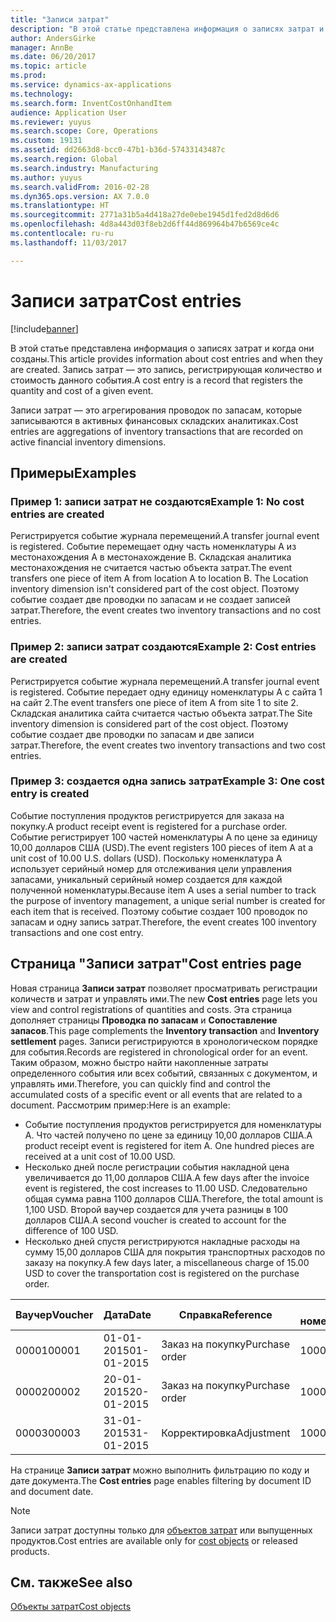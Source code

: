 ```yaml
---
title: "Записи затрат"
description: "В этой статье представлена информация о записях затрат и когда они созданы. Запись затрат — это запись, регистрирующая количество и стоимость данного события."
author: AndersGirke
manager: AnnBe
ms.date: 06/20/2017
ms.topic: article
ms.prod: 
ms.service: dynamics-ax-applications
ms.technology: 
ms.search.form: InventCostOnhandItem
audience: Application User
ms.reviewer: yuyus
ms.search.scope: Core, Operations
ms.custom: 19131
ms.assetid: dd2663d8-bcc0-47b1-b36d-57433143487c
ms.search.region: Global
ms.search.industry: Manufacturing
ms.author: yuyus
ms.search.validFrom: 2016-02-28
ms.dyn365.ops.version: AX 7.0.0
ms.translationtype: HT
ms.sourcegitcommit: 2771a31b5a4d418a27de0ebe1945d1fed2d8d6d6
ms.openlocfilehash: 4d8a443d03f8eb2d6ff44d869964b47b6569ce4c
ms.contentlocale: ru-ru
ms.lasthandoff: 11/03/2017

---
```


# <a name="cost-entries"></a><span data-ttu-id="9fb4b-104">Записи затрат</span><span class="sxs-lookup"><span data-stu-id="9fb4b-104">Cost entries</span></span>

[!include[banner](../includes/banner.md)]


<span data-ttu-id="9fb4b-105">В этой статье представлена информация о записях затрат и когда они созданы.</span><span class="sxs-lookup"><span data-stu-id="9fb4b-105">This article provides information about cost entries and when they are created.</span></span> <span data-ttu-id="9fb4b-106">Запись затрат — это запись, регистрирующая количество и стоимость данного события.</span><span class="sxs-lookup"><span data-stu-id="9fb4b-106">A cost entry is a record that registers the quantity and cost of a given event.</span></span>

<span data-ttu-id="9fb4b-107">Записи затрат — это агрегирования проводок по запасам, которые записываются в активных финансовых складских аналитиках.</span><span class="sxs-lookup"><span data-stu-id="9fb4b-107">Cost entries are aggregations of inventory transactions that are recorded on active financial inventory dimensions.</span></span>

## <a name="examples"></a><span data-ttu-id="9fb4b-108">Примеры</span><span class="sxs-lookup"><span data-stu-id="9fb4b-108">Examples</span></span>
### <a name="example-1-no-cost-entries-are-created"></a><span data-ttu-id="9fb4b-109">Пример 1: записи затрат не создаются</span><span class="sxs-lookup"><span data-stu-id="9fb4b-109">Example 1: No cost entries are created</span></span>

<span data-ttu-id="9fb4b-110">Регистрируется событие журнала перемещений.</span><span class="sxs-lookup"><span data-stu-id="9fb4b-110">A transfer journal event is registered.</span></span> <span data-ttu-id="9fb4b-111">Событие перемещает одну часть номенклатуры А из местонахождения А в местонахождение B. Складская аналитика местонахождения не считается частью объекта затрат.</span><span class="sxs-lookup"><span data-stu-id="9fb4b-111">The event transfers one piece of item A from location A to location B. The Location inventory dimension isn't considered part of the cost object.</span></span> <span data-ttu-id="9fb4b-112">Поэтому событие создает две проводки по запасам и не создает записей затрат.</span><span class="sxs-lookup"><span data-stu-id="9fb4b-112">Therefore, the event creates two inventory transactions and no cost entries.</span></span>

### <a name="example-2-cost-entries-are-created"></a><span data-ttu-id="9fb4b-113">Пример 2: записи затрат создаются</span><span class="sxs-lookup"><span data-stu-id="9fb4b-113">Example 2: Cost entries are created</span></span>

<span data-ttu-id="9fb4b-114">Регистрируется событие журнала перемещений.</span><span class="sxs-lookup"><span data-stu-id="9fb4b-114">A transfer journal event is registered.</span></span> <span data-ttu-id="9fb4b-115">Событие передает одну единицу номенклатуры А с сайта 1 на сайт 2.</span><span class="sxs-lookup"><span data-stu-id="9fb4b-115">The event transfers one piece of item A from site 1 to site 2.</span></span> <span data-ttu-id="9fb4b-116">Складская аналитика сайта считается частью объекта затрат.</span><span class="sxs-lookup"><span data-stu-id="9fb4b-116">The Site inventory dimension is considered part of the cost object.</span></span> <span data-ttu-id="9fb4b-117">Поэтому событие создает две проводки по запасам и две записи затрат.</span><span class="sxs-lookup"><span data-stu-id="9fb4b-117">Therefore, the event creates two inventory transactions and two cost entries.</span></span>

### <a name="example-3-one-cost-entry-is-created"></a><span data-ttu-id="9fb4b-118">Пример 3: создается одна запись затрат</span><span class="sxs-lookup"><span data-stu-id="9fb4b-118">Example 3: One cost entry is created</span></span>

<span data-ttu-id="9fb4b-119">Событие поступления продуктов регистрируется для заказа на покупку.</span><span class="sxs-lookup"><span data-stu-id="9fb4b-119">A product receipt event is registered for a purchase order.</span></span> <span data-ttu-id="9fb4b-120">Событие регистрирует 100 частей номенклатуры А по цене за единицу 10,00 долларов США (USD).</span><span class="sxs-lookup"><span data-stu-id="9fb4b-120">The event registers 100 pieces of item A at a unit cost of 10.00 U.S. dollars (USD).</span></span> <span data-ttu-id="9fb4b-121">Поскольку номенклатура А использует серийный номер для отслеживания цели управления запасами, уникальный серийный номер создается для каждой полученной номенклатуры.</span><span class="sxs-lookup"><span data-stu-id="9fb4b-121">Because item A uses a serial number to track the purpose of inventory management, a unique serial number is created for each item that is received.</span></span> <span data-ttu-id="9fb4b-122">Поэтому событие создает 100 проводок по запасам и одну запись затрат.</span><span class="sxs-lookup"><span data-stu-id="9fb4b-122">Therefore, the event creates 100 inventory transactions and one cost entry.</span></span>

## <a name="cost-entries-page"></a><span data-ttu-id="9fb4b-123">Страница "Записи затрат"</span><span class="sxs-lookup"><span data-stu-id="9fb4b-123">Cost entries page</span></span>
<span data-ttu-id="9fb4b-124">Новая страница **Записи затрат** позволяет просматривать регистрации количеств и затрат и управлять ими.</span><span class="sxs-lookup"><span data-stu-id="9fb4b-124">The new **Cost entries** page lets you view and control registrations of quantities and costs.</span></span> <span data-ttu-id="9fb4b-125">Эта страница дополняет страницы **Проводка по запасам** и **Сопоставление запасов**.</span><span class="sxs-lookup"><span data-stu-id="9fb4b-125">This page complements the **Inventory transaction** and **Inventory settlement** pages.</span></span> <span data-ttu-id="9fb4b-126">Записи регистрируются в хронологическом порядке для события.</span><span class="sxs-lookup"><span data-stu-id="9fb4b-126">Records are registered in chronological order for an event.</span></span> <span data-ttu-id="9fb4b-127">Таким образом, можно быстро найти накопленные затраты определенного события или всех событий, связанных с документом, и управлять ими.</span><span class="sxs-lookup"><span data-stu-id="9fb4b-127">Therefore, you can quickly find and control the accumulated costs of a specific event or all events that are related to a document.</span></span> <span data-ttu-id="9fb4b-128">Рассмотрим пример:</span><span class="sxs-lookup"><span data-stu-id="9fb4b-128">Here is an example:</span></span>

-   <span data-ttu-id="9fb4b-129">Событие поступления продуктов регистрируется для номенклатуры A. Что частей получено по цене за единицу 10,00 долларов США.</span><span class="sxs-lookup"><span data-stu-id="9fb4b-129">A product receipt event is registered for item A. One hundred pieces are received at a unit cost of 10.00 USD.</span></span>
-   <span data-ttu-id="9fb4b-130">Несколько дней после регистрации события накладной цена увеличивается до 11,00 долларов США.</span><span class="sxs-lookup"><span data-stu-id="9fb4b-130">A few days after the invoice event is registered, the cost increases to 11.00 USD.</span></span> <span data-ttu-id="9fb4b-131">Следовательно общая сумма равна 1100 долларов США.</span><span class="sxs-lookup"><span data-stu-id="9fb4b-131">Therefore, the total amount is 1,100 USD.</span></span> <span data-ttu-id="9fb4b-132">Второй ваучер создается для учета разницы в 100 долларов США.</span><span class="sxs-lookup"><span data-stu-id="9fb4b-132">A second voucher is created to account for the difference of 100 USD.</span></span>
-   <span data-ttu-id="9fb4b-133">Несколько дней спустя регистрируются накладные расходы на сумму 15,00 долларов США для покрытия транспортных расходов по заказу на покупку.</span><span class="sxs-lookup"><span data-stu-id="9fb4b-133">A few days later, a miscellaneous charge of 15.00 USD to cover the transportation cost is registered on the purchase order.</span></span>

| <span data-ttu-id="9fb4b-134">Ваучер</span><span class="sxs-lookup"><span data-stu-id="9fb4b-134">Voucher</span></span> | <span data-ttu-id="9fb4b-135">Дата</span><span class="sxs-lookup"><span data-stu-id="9fb4b-135">Date</span></span>       | <span data-ttu-id="9fb4b-136">Справка</span><span class="sxs-lookup"><span data-stu-id="9fb4b-136">Reference</span></span>      | <span data-ttu-id="9fb4b-137">По номеру</span><span class="sxs-lookup"><span data-stu-id="9fb4b-137">Number</span></span> | <span data-ttu-id="9fb4b-138">Номер лота</span><span class="sxs-lookup"><span data-stu-id="9fb4b-138">Lot ID</span></span>  | <span data-ttu-id="9fb4b-139">Количество</span><span class="sxs-lookup"><span data-stu-id="9fb4b-139">Quantity</span></span> | <span data-ttu-id="9fb4b-140">Сумма, руб.</span><span class="sxs-lookup"><span data-stu-id="9fb4b-140">Amount</span></span>  |
|---------|------------|----------------|--------|---------|---------------|----|
| <span data-ttu-id="9fb4b-141">00001</span><span class="sxs-lookup"><span data-stu-id="9fb4b-141">00001</span></span>   | <span data-ttu-id="9fb4b-142">01-01-2015</span><span class="sxs-lookup"><span data-stu-id="9fb4b-142">01-01-2015</span></span> | <span data-ttu-id="9fb4b-143">Заказ на покупку</span><span class="sxs-lookup"><span data-stu-id="9fb4b-143">Purchase order</span></span> | <span data-ttu-id="9fb4b-144">100001</span><span class="sxs-lookup"><span data-stu-id="9fb4b-144">100001</span></span> | <span data-ttu-id="9fb4b-145">0000101</span><span class="sxs-lookup"><span data-stu-id="9fb4b-145">0000101</span></span> | <span data-ttu-id="9fb4b-146">100,00</span><span class="sxs-lookup"><span data-stu-id="9fb4b-146">100.00</span></span>   | <span data-ttu-id="9fb4b-147">1000,00</span><span class="sxs-lookup"><span data-stu-id="9fb4b-147">1000.00</span></span> |
| <span data-ttu-id="9fb4b-148">00002</span><span class="sxs-lookup"><span data-stu-id="9fb4b-148">00002</span></span>   | <span data-ttu-id="9fb4b-149">20-01-2015</span><span class="sxs-lookup"><span data-stu-id="9fb4b-149">20-01-2015</span></span> | <span data-ttu-id="9fb4b-150">Заказ на покупку</span><span class="sxs-lookup"><span data-stu-id="9fb4b-150">Purchase order</span></span> | <span data-ttu-id="9fb4b-151">100001</span><span class="sxs-lookup"><span data-stu-id="9fb4b-151">100001</span></span> | <span data-ttu-id="9fb4b-152">0000101</span><span class="sxs-lookup"><span data-stu-id="9fb4b-152">0000101</span></span> |          | <span data-ttu-id="9fb4b-153">100,00</span><span class="sxs-lookup"><span data-stu-id="9fb4b-153">100.00</span></span>  |
| <span data-ttu-id="9fb4b-154">00003</span><span class="sxs-lookup"><span data-stu-id="9fb4b-154">00003</span></span>   | <span data-ttu-id="9fb4b-155">31-01-2015</span><span class="sxs-lookup"><span data-stu-id="9fb4b-155">31-01-2015</span></span> | <span data-ttu-id="9fb4b-156">Корректировка</span><span class="sxs-lookup"><span data-stu-id="9fb4b-156">Adjustment</span></span>     | <span data-ttu-id="9fb4b-157">100001</span><span class="sxs-lookup"><span data-stu-id="9fb4b-157">100001</span></span> | <span data-ttu-id="9fb4b-158">0000101</span><span class="sxs-lookup"><span data-stu-id="9fb4b-158">0000101</span></span> |          | <span data-ttu-id="9fb4b-159">15,00</span><span class="sxs-lookup"><span data-stu-id="9fb4b-159">15.00</span></span>   |

<span data-ttu-id="9fb4b-160">На странице **Записи затрат** можно выполнить фильтрацию по коду и дате документа.</span><span class="sxs-lookup"><span data-stu-id="9fb4b-160">The **Cost entries** page enables filtering by document ID and document date.</span></span> 

> [!NOTE]
> <span data-ttu-id="9fb4b-161">Записи затрат доступны только для [объектов затрат](cost-object.md) или выпущенных продуктов.</span><span class="sxs-lookup"><span data-stu-id="9fb4b-161">Cost entries are available only for [cost objects](cost-object.md) or released products.</span></span>

<a name="see-also"></a><span data-ttu-id="9fb4b-162">См. также</span><span class="sxs-lookup"><span data-stu-id="9fb4b-162">See also</span></span>
--------

[<span data-ttu-id="9fb4b-163">Объекты затрат</span><span class="sxs-lookup"><span data-stu-id="9fb4b-163">Cost objects</span></span>](cost-object.md)




